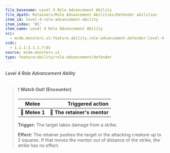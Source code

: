 ```yaml
---
file_basename: Level 4 Role Advancement Ability
file_dpath: Retainers/Role Advancement Abilities/Defender abilities
item_id: level-4-role-advancement-ability
item_index: '01'
item_name: Level 4 Role Advancement Ability
scc:
  - mcdm.monsters.v1:feature.ability.role-advancement.defender:level-4-role-advancement-ability
scdc:
  - 1.1.1:3.1.1.7:01
source: mcdm.monsters.v1
type: feature/ability/role-advancement/defender
---
```


###### Level 4 Role Advancement Ability

> ❗️ **Watch Out! (Encounter)**
>
> | **Melee**      |         **Triggered action** |
> | -------------- | ---------------------------: |
> | **📏 Melee 1** | **🎯 The retainer's mentor** |
>
> **Trigger:** The target takes damage from a strike.
>
> **Effect:** The retainer pushes the target or the attacking creature up to 2 squares. If that moves the mentor out of distance of the strike, the strike has no effect.
